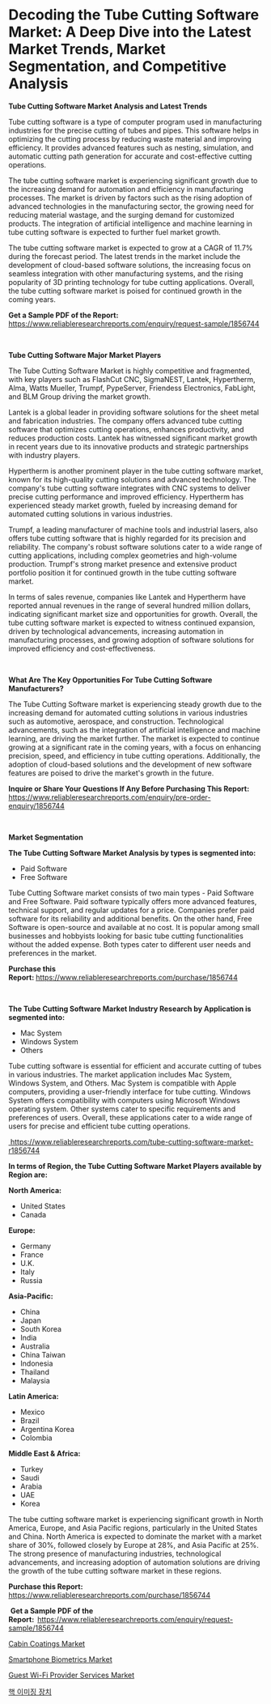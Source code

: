 <p><h1>Decoding the Tube Cutting Software Market: A Deep Dive into the Latest Market Trends, Market Segmentation, and Competitive Analysis</h1></p><p><strong>Tube Cutting Software Market Analysis and Latest Trends</strong></p>
<p><p>Tube cutting software is a type of computer program used in manufacturing industries for the precise cutting of tubes and pipes. This software helps in optimizing the cutting process by reducing waste material and improving efficiency. It provides advanced features such as nesting, simulation, and automatic cutting path generation for accurate and cost-effective cutting operations.</p><p>The tube cutting software market is experiencing significant growth due to the increasing demand for automation and efficiency in manufacturing processes. The market is driven by factors such as the rising adoption of advanced technologies in the manufacturing sector, the growing need for reducing material wastage, and the surging demand for customized products. The integration of artificial intelligence and machine learning in tube cutting software is expected to further fuel market growth.</p><p>The tube cutting software market is expected to grow at a CAGR of 11.7% during the forecast period. The latest trends in the market include the development of cloud-based software solutions, the increasing focus on seamless integration with other manufacturing systems, and the rising popularity of 3D printing technology for tube cutting applications. Overall, the tube cutting software market is poised for continued growth in the coming years.</p></p>
<p><strong>Get a Sample PDF of the Report:&nbsp;</strong> <a href="https://www.reliableresearchreports.com/enquiry/request-sample/1856744">https://www.reliableresearchreports.com/enquiry/request-sample/1856744</a></p>
<p>&nbsp;</p>
<p><strong>Tube Cutting Software Major Market Players</strong></p>
<p><p>The Tube Cutting Software Market is highly competitive and fragmented, with key players such as FlashCut CNC, SigmaNEST, Lantek, Hypertherm, Alma, Watts Mueller, Trumpf, PypeServer, Friendess Electronics, FabLight, and BLM Group driving the market growth.</p><p>Lantek is a global leader in providing software solutions for the sheet metal and fabrication industries. The company offers advanced tube cutting software that optimizes cutting operations, enhances productivity, and reduces production costs. Lantek has witnessed significant market growth in recent years due to its innovative products and strategic partnerships with industry players.</p><p>Hypertherm is another prominent player in the tube cutting software market, known for its high-quality cutting solutions and advanced technology. The company's tube cutting software integrates with CNC systems to deliver precise cutting performance and improved efficiency. Hypertherm has experienced steady market growth, fueled by increasing demand for automated cutting solutions in various industries.</p><p>Trumpf, a leading manufacturer of machine tools and industrial lasers, also offers tube cutting software that is highly regarded for its precision and reliability. The company's robust software solutions cater to a wide range of cutting applications, including complex geometries and high-volume production. Trumpf's strong market presence and extensive product portfolio position it for continued growth in the tube cutting software market.</p><p>In terms of sales revenue, companies like Lantek and Hypertherm have reported annual revenues in the range of several hundred million dollars, indicating significant market size and opportunities for growth. Overall, the tube cutting software market is expected to witness continued expansion, driven by technological advancements, increasing automation in manufacturing processes, and growing adoption of software solutions for improved efficiency and cost-effectiveness.</p></p>
<p>&nbsp;</p>
<p><strong>What Are The Key Opportunities For Tube Cutting Software Manufacturers?</strong></p>
<p><p>The Tube Cutting Software market is experiencing steady growth due to the increasing demand for automated cutting solutions in various industries such as automotive, aerospace, and construction. Technological advancements, such as the integration of artificial intelligence and machine learning, are driving the market further. The market is expected to continue growing at a significant rate in the coming years, with a focus on enhancing precision, speed, and efficiency in tube cutting operations. Additionally, the adoption of cloud-based solutions and the development of new software features are poised to drive the market's growth in the future.</p></p>
<p><strong>Inquire or Share Your Questions If Any Before Purchasing This Report:</strong> <a href="https://www.reliableresearchreports.com/enquiry/pre-order-enquiry/1856744">https://www.reliableresearchreports.com/enquiry/pre-order-enquiry/1856744</a></p>
<p>&nbsp;</p>
<p><strong>Market Segmentation</strong></p>
<p><strong>The Tube Cutting Software Market Analysis by types is segmented into:</strong></p>
<p><ul><li>Paid Software</li><li>Free Software</li></ul></p>
<p><p>Tube Cutting Software market consists of two main types - Paid Software and Free Software. Paid software typically offers more advanced features, technical support, and regular updates for a price. Companies prefer paid software for its reliability and additional benefits. On the other hand, Free Software is open-source and available at no cost. It is popular among small businesses and hobbyists looking for basic tube cutting functionalities without the added expense. Both types cater to different user needs and preferences in the market.</p></p>
<p><strong>Purchase this Report:&nbsp;</strong><a href="https://www.reliableresearchreports.com/purchase/1856744">https://www.reliableresearchreports.com/purchase/1856744</a></p>
<p>&nbsp;</p>
<p><strong>The Tube Cutting Software Market Industry Research by Application is segmented into:</strong></p>
<p><ul><li>Mac System</li><li>Windows System</li><li>Others</li></ul></p>
<p><p>Tube cutting software is essential for efficient and accurate cutting of tubes in various industries. The market application includes Mac System, Windows System, and Others. Mac System is compatible with Apple computers, providing a user-friendly interface for tube cutting. Windows System offers compatibility with computers using Microsoft Windows operating system. Other systems cater to specific requirements and preferences of users. Overall, these applications cater to a wide range of users for precise and efficient tube cutting operations.</p></p>
<p><a href="https://www.reliableresearchreports.com/tube-cutting-software-market-r1856744">&nbsp;https://www.reliableresearchreports.com/tube-cutting-software-market-r1856744</a></p>
<p><strong>In terms of Region, the Tube Cutting Software Market Players available by Region are:</strong></p>
<p>
    <p> <strong> North America: </strong>
        <ul>
            <li>United States</li>
            <li>Canada</li>
        </ul>
        </p> 
    <p> <strong> Europe: </strong>
        <ul>
            <li>Germany</li>
            <li>France</li>
            <li>U.K.</li>
            <li>Italy</li>
            <li>Russia</li>
        </ul>
        </p> 
    <p> <strong> Asia-Pacific: </strong>
        <ul>
            <li>China</li>
            <li>Japan</li>
            <li>South Korea</li>
            <li>India</li>
            <li>Australia</li>
            <li>China Taiwan</li>
            <li>Indonesia</li>
            <li>Thailand</li>
            <li>Malaysia</li>
        </ul>
        </p> 
    <p> <strong> Latin America: </strong>
        <ul>
            <li>Mexico</li>
            <li>Brazil</li>
            <li>Argentina Korea</li>
            <li>Colombia</li>
        </ul>
        </p> 
    <p> <strong> Middle East & Africa: </strong>
        <ul>
            <li>Turkey</li>
            <li>Saudi</li>
            <li>Arabia</li>
            <li>UAE</li>
            <li>Korea</li>
        </ul>
    </p>
    </p>
<p><p>The tube cutting software market is experiencing significant growth in North America, Europe, and Asia Pacific regions, particularly in the United States and China. North America is expected to dominate the market with a market share of 30%, followed closely by Europe at 28%, and Asia Pacific at 25%. The strong presence of manufacturing industries, technological advancements, and increasing adoption of automation solutions are driving the growth of the tube cutting software market in these regions.</p></p>
<p><strong>Purchase this Report: </strong><a href="https://www.reliableresearchreports.com/purchase/1856744">https://www.reliableresearchreports.com/purchase/1856744</a></p>
<p>&nbsp;<strong>Get a Sample PDF of the Report:&nbsp;&nbsp;</strong><a href="https://www.reliableresearchreports.com/enquiry/request-sample/1856744">https://www.reliableresearchreports.com/enquiry/request-sample/1856744</a></p>
<p><strong></strong></p>
<p><p><a href="https://www.linkedin.com/pulse/cabin-coatings-market-offers-provide-insightful-data-time-period-tv5bf">Cabin Coatings Market</a></p><p><a href="https://github.com/NorbertYates/Market-Research-Report-List-5/blob/main/smartphone-biometrics-market.md">Smartphone Biometrics Market</a></p><p><a href="https://www.linkedin.com/pulse/guest-wi-fi-provider-services-market-analysis-size-global-industry-rzvtf">Guest Wi-Fi Provider Services Market</a></p><p><a href="https://github.com/jntpkh496620/Market-Research-Report-List-2/blob/main/636159159190.md">핵 이미징 장치</a></p></p>